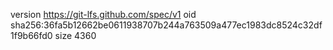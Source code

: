 version https://git-lfs.github.com/spec/v1
oid sha256:36fa5b12662be0611938707b244a763509a477ec1983dc8524c32df1f9b66fd0
size 4360
